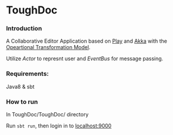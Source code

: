 # ToughDoc

### Introduction

A Collaborative Editor Application based on [Play](https://www.playframework.com) and [Akka](http://akka.io) with the [Opeartional Transformation Model](https://en.wikipedia.org/wiki/Operational_transformation).

Utilize *Actor* to represnt user and *EventBus* for message passing.

### Requirements: 

Java8 & sbt

### How to run

In ToughDoc/ToughDoc/ directory

Run `sbt run`, then login in to [localhost:9000](http://localhost:9000)
